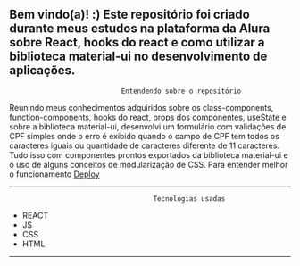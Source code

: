 <h2>
  Bem vindo(a)! :)
   Este repositório foi criado durante meus estudos na plataforma da Alura sobre React, hooks do react e como utilizar a biblioteca material-ui no desenvolvimento de aplicações.
</h2>

                                Entendendo sobre o repositório

  <div>
   Reunindo meus conhecimentos adquiridos sobre os class-components, function-components, hooks do react, props dos componentes, useState e sobre a biblioteca material-ui, desenvolvi um formulário com validações de CPF simples onde o erro é exibido quando o campo de CPF tem todos os caracteres iguais ou quantidade de caracteres diferente de 11 caracteres. Tudo isso com componentes prontos exportados da biblioteca material-ui e o uso de alguns conceitos de modularização de CSS. Para entender melhor o funcionamento <a href="https://formulario-cadastro-tan.vercel.app/"> Deploy </a>
  </div>

----------------------------------------------------------------------------------------------------------------------------------------
                                        Tecnologias usadas 
* REACT
* JS
* CSS
* HTML


----------------------------------------------------------------------------------------------------------------------------------------
